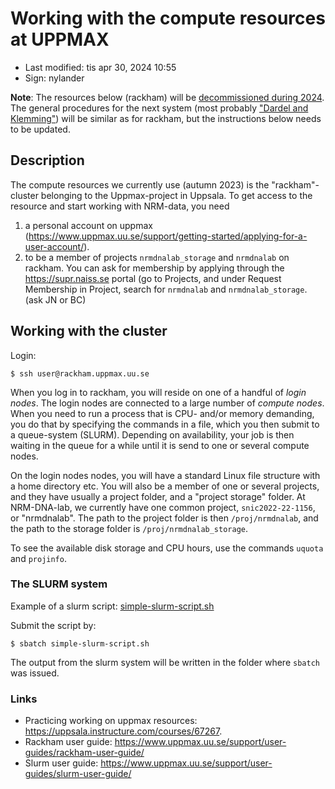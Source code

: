 # Working with the compute resources at UPPMAX

- Last modified: tis apr 30, 2024  10:55
- Sign: nylander

**Note**: The resources below (rackham) will be [decommissioned during
2024](https://www.uppmax.uu.se/uppmax-news/?tarContentId=1069594).  The general
procedures for the next system (most probably ["Dardel and Klemming"]()) will
be similar as for rackham, but the instructions below needs to be updated.

## Description

The compute resources we currently use (autumn 2023) is the "rackham"-cluster
belonging to the Uppmax-project in Uppsala.  To get access to the resource and
start working with NRM-data, you need
1. a personal account on uppmax
   (<https://www.uppmax.uu.se/support/getting-started/applying-for-a-user-account/>).
2. to be a member of projects `nrmdnalab_storage` and `nrmdnalab` on rackham.
   You can ask for membership by applying through the <https://supr.naiss.se>
   portal (go to Projects, and under Request Membership in Project, search for
   `nrmdnalab` and `nrmdnalab_storage`.  (ask JN or BC)

## Working with the cluster

Login:

    $ ssh user@rackham.uppmax.uu.se

When you log in to rackham, you will reside on one of a handful of *login
nodes*. The login nodes are connected to a large number of *compute nodes*.
When you need to run a process that is CPU- and/or memory demanding, you do
that by specifying the commands in a file, which you then submit to a
queue-system (SLURM).  Depending on availability, your job is then waiting in
the queue for a while until it is send to one or several compute nodes.

On the login nodes nodes, you will have a standard Linux file structure with a
home directory etc.  You will also be a member of one or several projects, and
they have usually a project folder, and a "project storage" folder.  At
NRM-DNA-lab, we currently have one common project, `snic2022-22-1156`, or
"nrmdnalab".  The path to the project folder is then `/proj/nrmdnalab`, and the
path to the storage folder is `/proj/nrmdnalab_storage`.

To see the available disk storage and CPU hours, use the commands `uquota` and
`projinfo`.

### The SLURM system

Example of a slurm script: [simple-slurm-script.sh](simple-slurm-script.sh)

Submit the script by:

    $ sbatch simple-slurm-script.sh

The output from the slurm system will be written in the folder where `sbatch` was issued.


### Links

- Practicing working on uppmax resources: <https://uppsala.instructure.com/courses/67267>.
- Rackham user guide: <https://www.uppmax.uu.se/support/user-guides/rackham-user-guide/>
- Slurm user guide: <https://www.uppmax.uu.se/support/user-guides/slurm-user-guide/>

